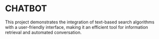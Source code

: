 # CHATBOT
This project demonstrates the integration of text-based search algorithms with a user-friendly interface, making it an efficient tool for information retrieval and automated conversation.
